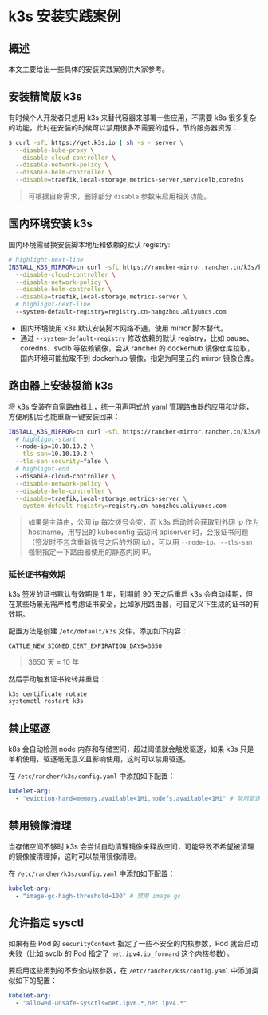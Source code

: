 # k3s 安装实践案例

## 概述

本文主要给出一些具体的安装实践案例供大家参考。

## 安装精简版 k3s

有时候个人开发者只想用 k3s 来替代容器来部署一些应用，不需要 k8s 很多复杂的功能，此时在安装的时候可以禁用很多不需要的组件，节约服务器资源：

```bash
$ curl -sfL https://get.k3s.io | sh -s - server \
  --disable-kube-proxy \
  --disable-cloud-controller \
  --disable-network-policy \
  --disable-helm-controller \
  --disable=traefik,local-storage,metrics-server,servicelb,coredns
```

> 可根据自身需求，删除部分 `disable` 参数来启用相关功能。

## 国内环境安装 k3s

国内环境需替换安装脚本地址和依赖的默认 registry:

```bash showLineNumbers
# highlight-next-line
INSTALL_K3S_MIRROR=cn curl -sfL https://rancher-mirror.rancher.cn/k3s/k3s-install.sh | sh -s - server \
  --disable-cloud-controller \
  --disable-network-policy \
  --disable-helm-controller \
  --disable=traefik,local-storage,metrics-server \
  # highlight-next-line
  --system-default-registry=registry.cn-hangzhou.aliyuncs.com
```

* 国内环境使用 k3s 默认安装脚本网络不通，使用 mirror 脚本替代。
* 通过 `--system-default-registry` 修改依赖的默认 registry，比如 pause、coredns、svclb 等依赖镜像，会从 rancher 的 dockerhub 镜像仓库拉取，国内环境可能拉取不到 dockerhub 镜像，指定为阿里云的 mirror 镜像仓库。


## 路由器上安装极简 k3s

将 k3s 安装在自家路由器上，统一用声明式的 yaml 管理路由器的应用和功能，方便刷机后也能重新一键安装回来：

```bash showLineNumbers
INSTALL_K3S_MIRROR=cn curl -sfL https://rancher-mirror.rancher.cn/k3s/k3s-install.sh | sh -s - server \
  # highlight-start
  --node-ip=10.10.10.2 \
  --tls-san=10.10.10.2 \
  --tls-san-security=false \
  # highlight-end
  --disable-cloud-controller \
  --disable-network-policy \
  --disable-helm-controller \
  --disable=traefik,local-storage,metrics-server \
  --system-default-registry=registry.cn-hangzhou.aliyuncs.com
```

> 如果是主路由，公网 ip 每次拨号会变，而 k3s 启动时会获取到外网 ip 作为 hostname，用导出的 kubeconfig 去访问 apiserver 时，会报证书问题（签发时不包含重新拨号之后的外网 ip），可以用 `--node-ip`、`--tls-san` 强制指定一下路由器使用的静态内网 IP。

### 延长证书有效期

k3s 签发的证书默认有效期是 1 年，到期前 90 天之后重启 k3s 会自动续期，但在某些场景无需严格考虑证书安全，比如家用路由器，可自定义下生成的证书的有效期。

配置方法是创建 `/etc/default/k3s` 文件，添加如下内容：

```env
CATTLE_NEW_SIGNED_CERT_EXPIRATION_DAYS=3650
```

> 3650 天 = 10 年

然后手动触发证书轮转并重启：

```bash
k3s certificate rotate
systemctl restart k3s
```

## 禁止驱逐

k8s 会自动检测 node 内存和存储空间，超过阈值就会触发驱逐，如果 k3s 只是单机使用，驱逐毫无意义且影响使用，这时可以禁用驱逐。

在 `/etc/rancher/k3s/config.yaml` 中添加如下配置：

```yaml
kubelet-arg:
  - "eviction-hard=memory.available<1Mi,nodefs.available<1Mi" # 禁用驱逐
```

## 禁用镜像清理

当存储空间不够时 k3s 会尝试自动清理镜像来释放空间，可能导致不希望被清理的镜像被清理掉，这时可以禁用镜像清理。

在 `/etc/rancher/k3s/config.yaml` 中添加如下配置：

```yaml
kubelet-arg:
  - "image-gc-high-threshold=100" # 禁用 image gc
```

## 允许指定 sysctl

如果有些 Pod 的 `securityContext` 指定了一些不安全的内核参数，Pod 就会启动失败（比如 svclb 的 Pod 指定了 `net.ipv4.ip_forward` 这个内核参数）。

要启用这些用到的不安全内核参数，在 `/etc/rancher/k3s/config.yaml` 中添加类似如下的配置：

```yaml
kubelet-arg:
  - "allowed-unsafe-sysctls=net.ipv6.*,net.ipv4.*"
```
